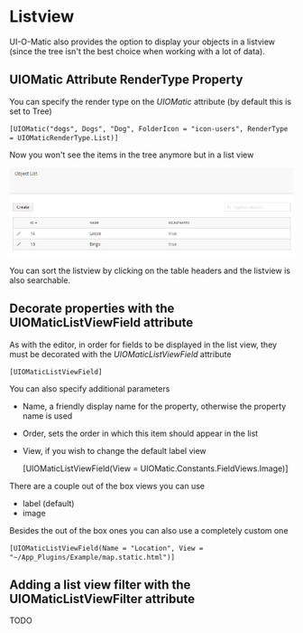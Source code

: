 # Listview #

UI-O-Matic also provides the option to display your objects in a listview (since the tree isn't the best choice when working with a lot of data).

## UIOMatic Attribute RenderType Property ##

You can specify the render type on the *UIOMatic* attribute (by default this is set to Tree)

    [UIOMatic("dogs", Dogs", "Dog", FolderIcon = "icon-users", RenderType = UIOMaticRenderType.List)]

Now you won't see the items in the tree anymore but in a list view

![](img/listview.png)

You can sort the listview by clicking on the table headers and the listview is also searchable.

## Decorate properties with the UIOMaticListViewField attribute ##
As with the editor, in order for fields to be displayed in the list view, they must be decorated with the *UIOMaticListViewField* attribute

	[UIOMaticListViewField]

You can also specify additional parameters

- Name, a friendly display name for the property, otherwise the property name is used
- Order, sets the order in which this item should appear in the list
- View, if you wish to change the default label view

    [UIOMaticListViewField(View = UIOMatic.Constants.FieldViews.Image)]

There are a couple out of the box views you can use

- label (default)
- image

Besides the out of the box ones you can also use a completely custom one 

    [UIOMaticListViewField(Name = "Location", View = "~/App_Plugins/Example/map.static.html")]

## Adding a list view filter with the UIOMaticListViewFilter attribute ##

TODO
